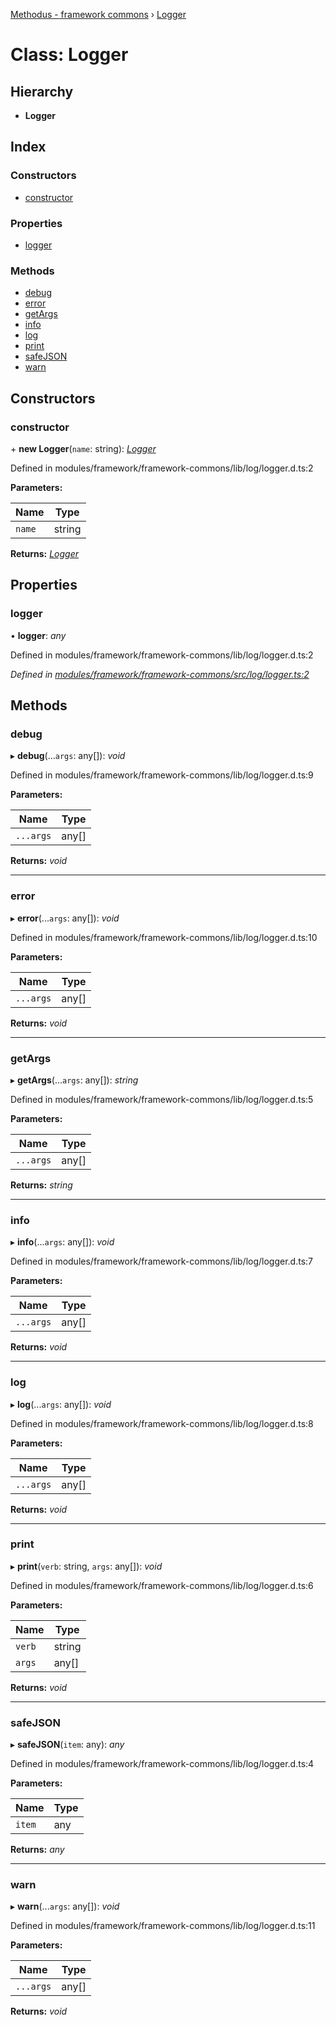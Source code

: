 [Methodus - framework commons](../globals.md) › [Logger](modules/framework/common/logger.md)

# Class: Logger

## Hierarchy

* **Logger**

## Index

### Constructors

* [constructor](#constructor)

### Properties

* [logger](#logger)

### Methods

* [debug](#debug)
* [error](#error)
* [getArgs](#getargs)
* [info](#info)
* [log](#log)
* [print](#print)
* [safeJSON](#safejson)
* [warn](#warn)

## Constructors

###  constructor

\+ **new Logger**(`name`: string): *[Logger](modules/framework/common/logger.md)*

Defined in modules/framework/framework-commons/lib/log/logger.d.ts:2

**Parameters:**

Name | Type |
------ | ------ |
`name` | string |

**Returns:** *[Logger](modules/framework/common/logger.md)*

## Properties

###  logger

• **logger**: *any*

Defined in modules/framework/framework-commons/lib/log/logger.d.ts:2

*Defined in [modules/framework/framework-commons/src/log/logger.ts:2](#L2)*

## Methods

###  debug

▸ **debug**(...`args`: any[]): *void*

Defined in modules/framework/framework-commons/lib/log/logger.d.ts:9

**Parameters:**

Name | Type |
------ | ------ |
`...args` | any[] |

**Returns:** *void*

___

###  error

▸ **error**(...`args`: any[]): *void*

Defined in modules/framework/framework-commons/lib/log/logger.d.ts:10

**Parameters:**

Name | Type |
------ | ------ |
`...args` | any[] |

**Returns:** *void*

___

###  getArgs

▸ **getArgs**(...`args`: any[]): *string*

Defined in modules/framework/framework-commons/lib/log/logger.d.ts:5

**Parameters:**

Name | Type |
------ | ------ |
`...args` | any[] |

**Returns:** *string*

___

###  info

▸ **info**(...`args`: any[]): *void*

Defined in modules/framework/framework-commons/lib/log/logger.d.ts:7

**Parameters:**

Name | Type |
------ | ------ |
`...args` | any[] |

**Returns:** *void*

___

###  log

▸ **log**(...`args`: any[]): *void*

Defined in modules/framework/framework-commons/lib/log/logger.d.ts:8

**Parameters:**

Name | Type |
------ | ------ |
`...args` | any[] |

**Returns:** *void*

___

###  print

▸ **print**(`verb`: string, `args`: any[]): *void*

Defined in modules/framework/framework-commons/lib/log/logger.d.ts:6

**Parameters:**

Name | Type |
------ | ------ |
`verb` | string |
`args` | any[] |

**Returns:** *void*

___

###  safeJSON

▸ **safeJSON**(`item`: any): *any*

Defined in modules/framework/framework-commons/lib/log/logger.d.ts:4

**Parameters:**

Name | Type |
------ | ------ |
`item` | any |

**Returns:** *any*

___

###  warn

▸ **warn**(...`args`: any[]): *void*

Defined in modules/framework/framework-commons/lib/log/logger.d.ts:11

**Parameters:**

Name | Type |
------ | ------ |
`...args` | any[] |

**Returns:** *void*
